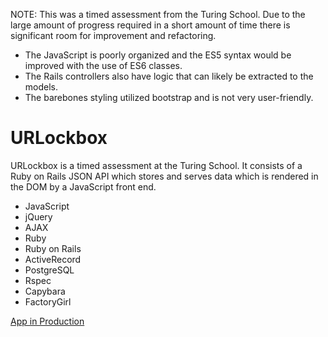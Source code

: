 NOTE: This was a timed assessment from the Turing School. Due to the large amount of progress required in a short amount of time there is significant room for improvement and refactoring.

* The JavaScript is poorly organized and the ES5 syntax would be improved with the use of ES6 classes.
* The Rails controllers also have logic that can likely be extracted to the models.
* The barebones styling utilized bootstrap and is not very user-friendly.

# URLockbox

URLockbox is a timed assessment at the Turing School. It consists of a Ruby on Rails JSON API which stores and serves data which is rendered in the DOM by a JavaScript front end.

* JavaScript
* jQuery
* AJAX
* Ruby
* Ruby on Rails
* ActiveRecord
* PostgreSQL
* Rspec
* Capybara
* FactoryGirl

[App in Production](https://url-lockbox.herokuapp.com/)
